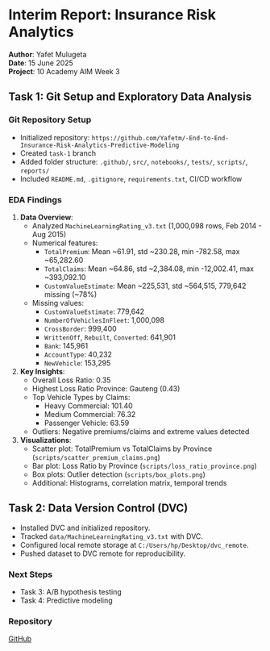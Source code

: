 # Interim Report: Insurance Risk Analytics
**Author**: Yafet Mulugeta  
**Date**: 15 June 2025  
**Project**: 10 Academy AIM Week 3  

## Task 1: Git Setup and Exploratory Data Analysis

### Git Repository Setup
- Initialized repository: `https://github.com/Yafetm/-End-to-End-Insurance-Risk-Analytics-Predictive-Modeling`
- Created `task-1` branch
- Added folder structure: `.github/`, `src/`, `notebooks/`, `tests/`, `scripts/`, `reports/`
- Included `README.md`, `.gitignore`, `requirements.txt`, CI/CD workflow

### EDA Findings
1. **Data Overview**:
   - Analyzed `MachineLearningRating_v3.txt` (1,000,098 rows, Feb 2014 - Aug 2015)
   - Numerical features:
     - `TotalPremium`: Mean ~61.91, std ~230.28, min -782.58, max ~65,282.60
     - `TotalClaims`: Mean ~64.86, std ~2,384.08, min -12,002.41, max ~393,092.10
     - `CustomValueEstimate`: Mean ~225,531, std ~564,515, 779,642 missing (~78%)
   - Missing values:
     - `CustomValueEstimate`: 779,642
     - `NumberOfVehiclesInFleet`: 1,000,098
     - `CrossBorder`: 999,400
     - `WrittenOff`, `Rebuilt`, `Converted`: 641,901
     - `Bank`: 145,961
     - `AccountType`: 40,232
     - `NewVehicle`: 153,295
2. **Key Insights**:
   - Overall Loss Ratio: 0.35
   - Highest Loss Ratio Province: Gauteng (0.43)
   - Top Vehicle Types by Claims:
     - Heavy Commercial: 101.40
     - Medium Commercial: 76.32
     - Passenger Vehicle: 63.59
   - Outliers: Negative premiums/claims and extreme values detected
3. **Visualizations**:
   - Scatter plot: TotalPremium vs TotalClaims by Province (`scripts/scatter_premium_claims.png`)
   - Bar plot: Loss Ratio by Province (`scripts/loss_ratio_province.png`)
   - Box plots: Outlier detection (`scripts/box_plots.png`)
   - Additional: Histograms, correlation matrix, temporal trends

## Task 2: Data Version Control (DVC)
- Installed DVC and initialized repository.
- Tracked `data/MachineLearningRating_v3.txt` with DVC.
- Configured local remote storage at `C:/Users/hp/Desktop/dvc_remote`.
- Pushed dataset to DVC remote for reproducibility.

### Next Steps
- Task 3: A/B hypothesis testing
- Task 4: Predictive modeling

### Repository
[GitHub](https://github.com/Yafetm/-End-to-End-Insurance-Risk-Analytics-Predictive-Modeling)